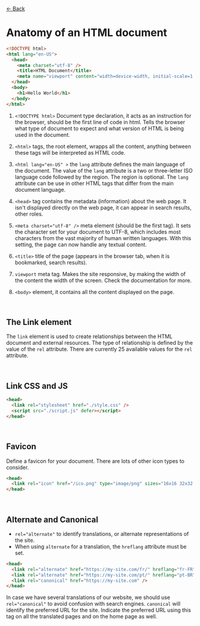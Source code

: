 [&larr; Back](./README.md)

# Anatomy of an HTML document

```html
<!DOCTYPE html>
<html lang="en-US">
  <head>
    <meta charset="utf-8" />
    <title>HTML Document</title>
    <meta name="viewport" content="width=device-width, initial-scale=1.0" />
  </head>
  <body>
    <h1>Hello World</h1>
  </body>
</html>
```

1. `<!DOCTYPE html>` Document type declaration, it acts as an instruction for the browser, should be the first line of code in html.
   Tells the browser what type of document to expect and what version of HTML is being used in the document.

2. `<html>` tags, the root element, wrapps all the content, anything between these tags will be interpreted as HTML code.

3. `<html lang="en-US" >` the `lang` attribute defines the main language of the document. The value of the `lang` attribute is a two or three-letter ISO language code followed by the region. The region is optional. The `lang` attribute can be use in other HTML tags that differ from the main document language.

4. `<head>` tag contains the metadata (information) about the web page. It isn't displayed directly on the web page, it can appear in search results, other roles.

5. `<meta charset="utf-8" />` meta element (should be the first tag). It sets the character set for your document to UTF-8, which includes most characters from the vast majority of human written languages. With this setting, the page can now handle any textual content.

6. `<title>` title of the page (appears in the browser tab, when it is bookmarked, search results).

7. `viewport` meta tag. Makes the site responsive, by making the width of the content the width of the screen. Check the documentation for more.

8. `<body>` element, it contains all the content displayed on the page.

<br>

## The Link element

The `link` element is used to create relationships between the HTML document and external resources. The type of relationship is defined by the value of the `rel` attribute. There are currently 25 available values for the `rel` attribute.

<br>

## Link CSS and JS

```html
<head>
  <link rel="stylesheet" href="./style.css" />
  <script src="./script.js" defer></script>
</head>
```

<br>

## Favicon

Define a favicon for your document. There are lots of other icon types to consider.

```html
<head>
  <link rel="icon" href="/ico.png" type="image/png" sizes="16x16 32x32 48x48" />
</head>
```

<br>

## Alternate and Canonical

- `rel="alternate"` to identify translations, or alternate representations of the site.
- When using `alternate` for a translation, the `hreflang` attribute must be set.

```html
<head>
  <link rel="alternate" href="https://my-site.com/fr/" hreflang="fr-FR" />
  <link rel="alternate" href="https://my-site.com/pt/" hreflang="pt-BR" />
  <link rel="canonical" href="https://my-site.com" />
</head>
```

In case we have several translations of our website, we should use `rel="canonical"` to avoid confusion with search engines. `canonical` will identify the preferred URL for the site. Indicate the preferred URL using this tag on all the translated pages and on the home page as well.

<br>

<!-- [`<base />`](https://web.dev/learn/html/document-structure/#base) -->
